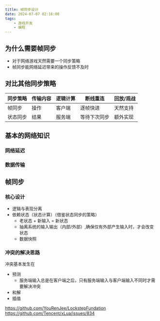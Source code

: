 ```yaml
---
title: 帧同步设计
date: 2024-07-07 02:16:08
tags:
    - 游戏开发
    - 编程
---
```

## 为什么需要帧同步
- 对于网络游戏天然需要一个同步策略
- 帧同步能网络延迟带来的操作反馈不及时

## 对比其他同步策略
|同步策略|传输内容|逻辑计算|断线重连|回放/观战|
|---|---|---|---|---|
|帧同步|操作|客户端|逐帧快进|天然支持|
|状态同步|结果|服务端|等待下次同步|额外实现|

## 基本的网络知识
### 网络延迟
### 数据传输

## 帧同步
### 核心设计
- 逻辑与表现分离
- 依赖状态（状态计算）（借鉴状态同步的策略）
  - 老状态 + 新输入 = 新状态
  - 抽离系统的输入输出（内部/外部）,确保仅有外部产生输入时，才会改变状态
  - 数据快照
### 冲突的解决思路
冲突基本发生在
- 预测
  - 服务端输入总是在客户端之后，只有服务端输入与客户端输入不同时才需要解决冲突
- 和解
- 插值

https://github.com/YouRenJee/LockstepFundation
https://github.com/Tencent/xLua/issues/834